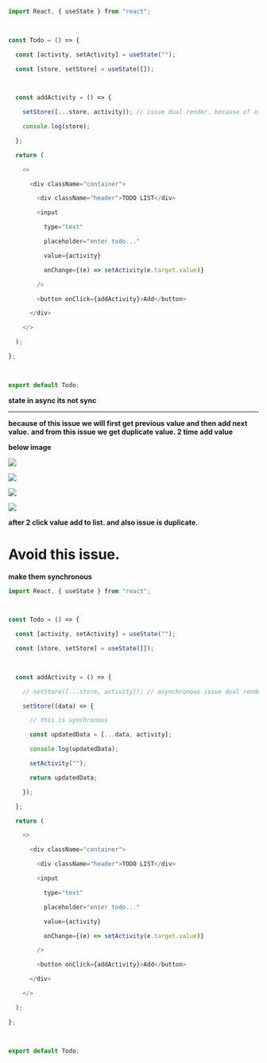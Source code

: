 
```js
import React, { useState } from "react";

  

const Todo = () => {

  const [activity, setActivity] = useState("");

  const [store, setStore] = useState([]);

  

  const addActivity = () => {

    setStore([...store, activity]); // issue dual render. because of async state in react.

    console.log(store);

  };

  return (

    <>

      <div className="container">

        <div className="header">TODO LIST</div>

        <input

          type="text"

          placeholder="enter todo..."

          value={activity}

          onChange={(e) => setActivity(e.target.value)}

        />

        <button onClick={addActivity}>Add</button>

      </div>

    </>

  );

};

  

export default Todo;
```

**state in async its not sync**
****
**because of this issue we will first get previous value and then add next value.**
**and from this issue we get duplicate value. 2 time add value**

**below image**


![](https://i.imgur.com/HXJD8z3.png)


![](https://i.imgur.com/uF8tT73.png)



![](https://i.imgur.com/v7zqtoi.png)




![](https://i.imgur.com/AYK2bUO.png)






**after 2 click value add to list. and also issue is duplicate.**



# Avoid this issue.

**make them synchronous**

```js
import React, { useState } from "react";

  

const Todo = () => {

  const [activity, setActivity] = useState("");

  const [store, setStore] = useState([]);

  

  const addActivity = () => {

    // setStore([...store, activity]); // asynchronous issue dual render. because of async state in react.

    setStore((data) => {

      // this is synchronous

      const updatedData = [...data, activity];

      console.log(updatedData);

      setActivity("");

      return updatedData;

    });

  };

  return (

    <>

      <div className="container">

        <div className="header">TODO LIST</div>

        <input

          type="text"

          placeholder="enter todo..."

          value={activity}

          onChange={(e) => setActivity(e.target.value)}

        />

        <button onClick={addActivity}>Add</button>

      </div>

    </>

  );

};

  

export default Todo;
```
